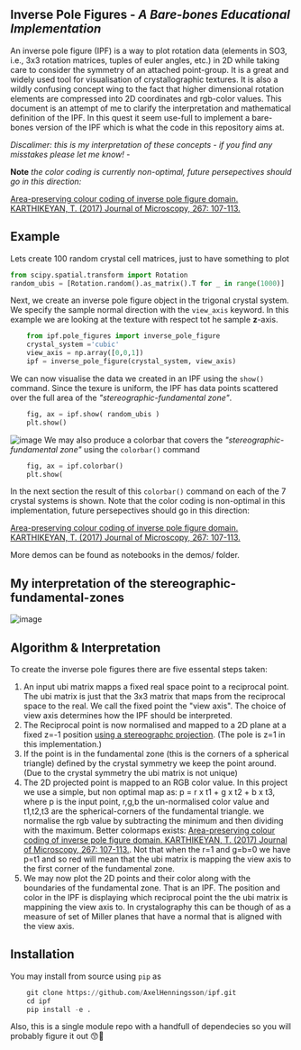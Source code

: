 **Inverse Pole Figures** - *A Bare-bones Educational Implementation*
-------------------------------------

An inverse pole figure (IPF) is a way to plot rotation data (elements in SO3, i.e., 3x3 rotation matrices, tuples of euler angles, etc.)
in 2D while taking care to consider the symmetry of an attached point-group. It is a great and widely used tool for visualisation of
crystallographic textures. It is also a wildly confusing concept wing to the fact that higher dimensional rotation elements are
compressed into 2D coordinates and rgb-color values. This document is an attempt of me to clarify the interpretation and
mathematical definition of the IPF. In this quest it seem use-full to implement a bare-bones version of the IPF which is what
the code in this repository aims at. 

*Discalimer: this is my interpretation of these concepts - if you find any misstakes please let me know! -*

**Note** *the color coding is currently non-optimal, future persepectives should go in this direction:*

[Area-preserving colour coding of inverse pole figure domain. KARTHIKEYAN, T. (2017) Journal of Microscopy, 267: 107-113.](https://doi.org/10.1111/jmi.12578)

Example
-------------------------------------
Lets create 100 random crystal cell matrices, just to have something to plot
````python
from scipy.spatial.transform import Rotation
random_ubis = [Rotation.random().as_matrix().T for _ in range(1000)]
````
Next, we create an inverse pole figure object in the trigonal crystal system. We specify the sample normal direction with the `view_axis` keyword. In this example we are looking at the texture with respect tot he sample **z**-axis.
````python
    from ipf.pole_figures import inverse_pole_figure
    crystal_system ='cubic'
    view_axis = np.array([0,0,1])
    ipf = inverse_pole_figure(crystal_system, view_axis)
````
We can now visualise the data we created in an IPF using the `show()` command. Since the texure is uniform, the IPF has data points scattered over the full area of the *"stereographic-fundamental zone"*.
````python
    fig, ax = ipf.show( random_ubis )
    plt.show()
````
![image](https://github.com/AxelHenningsson/ipf/assets/31615210/40d9f096-e7a7-443c-b6db-2bd3453448ee)
We may also produce a colorbar that covers the *"stereographic-fundamental zone"* using the  `colorbar()` command
````python
    fig, ax = ipf.colorbar()
    plt.show(
````
In the next section the result of this `colorbar()` command on each of the 7 crystal systems is shown. Note that the color coding is non-optimal in this implementation, future persepectives should go in this direction:

[Area-preserving colour coding of inverse pole figure domain. KARTHIKEYAN, T. (2017) Journal of Microscopy, 267: 107-113.](https://doi.org/10.1111/jmi.12578)


More demos can be found as notebooks in the demos/ folder.

My interpretation of the stereographic-fundamental-zones
-------------------------------------
![image](https://github.com/AxelHenningsson/ipf/assets/31615210/aeeb3580-023a-489f-ae42-837521aae91d)

Algorithm & Interpretation
-------------------------------------
To create the inverse pole figures there are five essental steps taken:

1. An  input ubi matrix mapps a fixed real space point to a reciprocal point. The ubi matrix is just that the 3x3 matrix that maps from the reciprocal space to the real. We call the fixed point the "view axis". The choice of view axis determines how the IPF should be interpreted.
2. The Reciprocal point is now normalised and mapped to a 2D plane at a fixed z=-1 position [using a stereographc projection](https://en.wikipedia.org/wiki/Stereographic_projection). (The pole is z=1 in this implementation.)
3. If the point is in the fundamental zone (this is the corners of a spherical triangle) defined by the crystal symmetry we keep the point around. (Due to the crystal symmetry the ubi matrix is not unique)
4. The 2D projected point is mapped to an RGB color value. In this project we use a simple, but non optimal map as: p = r x t1 + g x t2 + b x t3, where p is the input point, r,g,b the un-normalised color value and t1,t2,t3 are the spherical-corners of the fundamental triangle. we normalise the rgb value by subtracting the minimum and then dividing with the maximum. Better colormaps exists: [Area-preserving colour coding of inverse pole figure domain. KARTHIKEYAN, T. (2017) Journal of Microscopy, 267: 107-113.](https://doi.org/10.1111/jmi.12578). Not that when the r=1 and g=b=0 we have p=t1 and so red will mean that the ubi matrix is mapping the view axis to the first corner of the fundamental zone.
5. We may now plot the 2D points and their color along with the boundaries of the fundamental zone. That is an IPF. The position and color in the IPF is displaying which reciprocal point the the ubi matrix is mappining the view axis to. In crystalography this can be though of as a measure of set of Miller planes that have a normal that is aligned with the view axis.

Installation
-------------------------------------
You may install from source using `pip` as
````python
    git clone https://github.com/AxelHenningsson/ipf.git
    cd ipf
    pip install -e .
````
Also, this is a single module repo with a handfull of dependecies so you will probably figure it out 😙🤟
